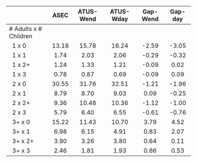 
|                      |         ASEC |    ATUS-Wend |    ATUS-Wday |     Gap-Wend |      Gap-day |
| -------------------- | :----------: | :----------: | :----------: | :----------: | :----------: |
| # Adults x # Children |              |              |              |              |              |
| &nbsp;&nbsp;1 x 0    |        13.18 |        15.78 |        16.24 |        -2.59 |        -3.05 |
| &nbsp;&nbsp;1 x 1    |         1.74 |         2.03 |         2.06 |        -0.29 |        -0.32 |
| &nbsp;&nbsp;1 x 2+   |         1.24 |         1.33 |         1.21 |        -0.09 |         0.02 |
| &nbsp;&nbsp;1 x 3    |         0.78 |         0.87 |         0.69 |        -0.09 |         0.09 |
| &nbsp;&nbsp;2 x 0    |        30.55 |        31.76 |        32.51 |        -1.21 |        -1.96 |
| &nbsp;&nbsp;2 x 1    |         8.79 |         8.70 |         9.03 |         0.09 |        -0.25 |
| &nbsp;&nbsp;2 x 2+   |         9.36 |        10.48 |        10.36 |        -1.12 |        -1.00 |
| &nbsp;&nbsp;2 x 3    |         5.79 |         6.40 |         6.55 |        -0.61 |        -0.76 |
| &nbsp;&nbsp;3+ x 0   |        15.22 |        11.43 |        10.70 |         3.79 |         4.52 |
| &nbsp;&nbsp;3+ x 1   |         6.98 |         6.15 |         4.91 |         0.83 |         2.07 |
| &nbsp;&nbsp;3+ x 2+  |         3.90 |         3.26 |         3.80 |         0.64 |         0.11 |
| &nbsp;&nbsp;3+ x 3   |         2.46 |         1.81 |         1.93 |         0.66 |         0.53 |


